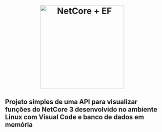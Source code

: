 <h1 align="center">
  <img width="275" alt="NetCore + EF" src="https://miro.medium.com/max/3584/1*999RIfEE3NgCkiqQhR_Qaw.png">
</h1>
<h2>Projeto simples de uma API para visualizar funções do NetCore 3 desenvolvido no ambiente Linux com Visual Code e banco de dados em memória</h2>
